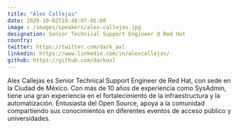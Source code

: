```yaml
---
title: "Alex Callejas"
date: 2020-10-02T18:49:07-05:00
image : /images/speakers/alex-callejas.jpg
designation: Senior Technical Support Engineer @ Red Hat
country: 
twitter: https://twitter.com/dark_axl
linkedin: https://www.linkedin.com/in/alexcallejas/
github: https://github.com/darkaxl
---
```


Alex Callejas es Senior Technical Support Engineer de Red Hat, con sede en la Ciudad de México. Con más de 10 años de experiencia como SysAdmin, tiene una gran experiencia en el fortalecimiento de la infraestructura y la automatización. Entusiasta del Open Source, apoya a la comunidad compartiendo sus conocimientos en diferentes eventos de acceso público y universidades.